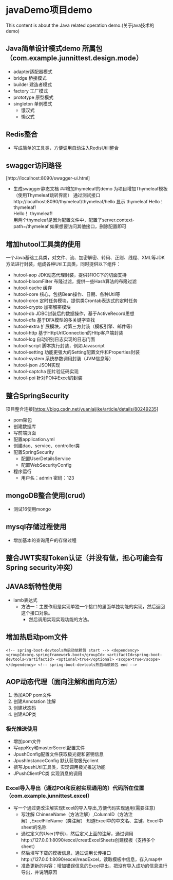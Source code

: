 # javaDemo项目demo
This content is about the Java related operation demo.(关于java技术的demo)
## Java简单设计模式demo 所属包（com.example.junnittest.design.mode）
+ adapter适配器模式
+ bridge 桥接模式
+ builder 建造者模式
+ factory 工厂模式
+ prototype 原型模式
+ singleton 单例模式 
  - 饿汉式
  - 懒汉式 
## Redis整合
+ 写成简单的工具类，方便调用自动注入RedisUtill整合
## swagger访问路径
[http://localhost:8090/swagger-ui.html]
+ 生成swagger静态文档
##增加thymeleaf的demo
为项目增加Thymeleaf模板（使用Thymeleaf跳转界面）
通过测试接口http://localhost:8090/thymeleaf/thymeleaf/hello 显示
        thymeleaf
        Hello！ thymeleaf!  
        Hello！ thymeleaf!  
 用两个thymeleaf是因为配置文件中，配置了server.context-path=/thymeleaf 如果想要访问其他接口，删除配置即可
## 增加hutool工具类的使用
一个Java基础工具类，对文件、流、加密解密、转码、正则、线程、XML等JDK方法进行封装，组成各种Util工具类，同时提供以下组件：
* hutool-aop JDK动态代理封装，提供非IOC下的切面支持
* hutool-bloomFilter 布隆过滤，提供一些Hash算法的布隆过滤
* hutool-cache 缓存
* hutool-core 核心，包括Bean操作、日期、各种Util等
* hutool-cron 定时任务模块，提供类Crontab表达式的定时任务
* hutool-crypto 加密解密模块
* hutool-db JDBC封装后的数据操作，基于ActiveRecord思想
* hutool-dfa 基于DFA模型的多关键字查找
* hutool-extra 扩展模块，对第三方封装（模板引擎、邮件等）
* hutool-http 基于HttpUrlConnection的Http客户端封装
* hutool-log 自动识别日志实现的日志门面
* hutool-script 脚本执行封装，例如Javascript
* hutool-setting 功能更强大的Setting配置文件和Properties封装
* hutool-system 系统参数调用封装（JVM信息等）
* hutool-json JSON实现
* hutool-captcha 图片验证码实现
* hutool-poi 针对POI中Excel的封装  
## 整合SpringSecurity
项目整合连接[https://blog.csdn.net/yuanlaijike/article/details/80249235]
+ pom架包
+ 创建数据库  
+ 写前端页面
+ 配置application.yml
+ 创建dao、service、controller类
+ 配置SpringSecurity
  - 配置UserDetailsService
  - 配置WebSecurityConfig
+ 程序运行
  + 用户名：admin   密码：123
## mongoDB整合使用(crud)
+ 测试16使用mongo
## mysql存储过程使用
+ 增加基本的查询用户的存储过程
## 整合JWT实现Token认证（并没有做，担心可能会有Spring security冲突）
## JAVA8新特性使用
+ lamb表达式
  + 方法一：主要作用是实现单独一个接口的里面单独功能的实现，然后返回这个接口对象。
    - 然后调用实现实现功能的方法。
## 增加热启动pom文件
`<!-- spring-boot-devtools热启动依赖包 start -->
 		<dependency>
 			<groupId>org.springframework.boot</groupId>
 			<artifactId>spring-boot-devtools</artifactId>
 			<optional>true</optional>
 			<scope>true</scope>
 		</dependency>
 		<!-- spring-boot-devtools热启动依赖包 end -->`
## AOP动态代理（面向注解和面向方法）
   1. 添加AOP pom文件
   2. 创建Annotation 注解
   3. 创建状态码
   4. 创建AOP类
### 极光推送使用
 + 增加pom文件 
 + 写appKey和masterSecret配置文件
 + JpushConfig配置文件获取极光键和密钥信息
 + JpushInstanceConfig 默认获取极光client
 + 撰写JpushUtil工具类，实现调用极光推送功能
 + JPushClientPC类 实现消息的调用
### Excel导入导出（通过POI和反射实现通用的）代码所在位置（com.example.junnittest.excel）
 + 写一个通过更改注解实现Excel的导入导出,方便代码实现通用(需要注意)
    - 写注解 ChineseName（方法注解）,ColumnID（方法注解）,ExcelFileName（类注解） 知道Excel中的中文名、主键、Excel中sheet的名称
    - 通过定义的User(举例)，然后定义上面的注解，通过调用http://127.0.0.1:8090/excel/creatExcelSheets创建模板（支持多个sheet）
    - 然后填写下载的模板信息，通过调用长传接口http://127.0.0.1:8090/excel/readExcel，读取模板中信息，存入map中
    - 准备更新的内容：增加错误信息的Excel导出，把没有导入成功的信息进行导出，并说明原因
